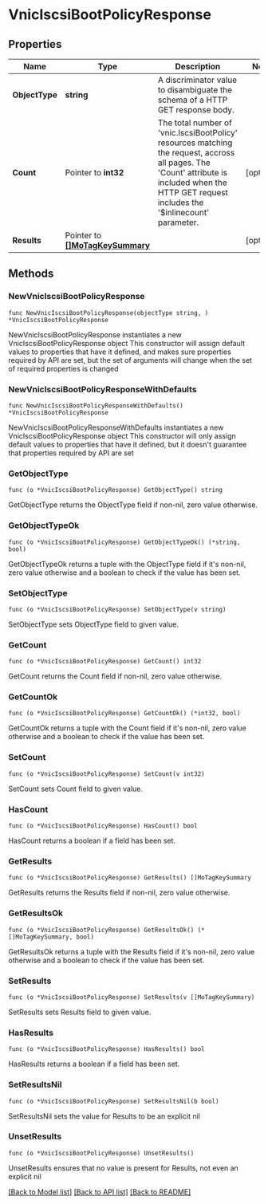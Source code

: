 # VnicIscsiBootPolicyResponse

## Properties

Name | Type | Description | Notes
------------ | ------------- | ------------- | -------------
**ObjectType** | **string** | A discriminator value to disambiguate the schema of a HTTP GET response body. | 
**Count** | Pointer to **int32** | The total number of &#39;vnic.IscsiBootPolicy&#39; resources matching the request, accross all pages. The &#39;Count&#39; attribute is included when the HTTP GET request includes the &#39;$inlinecount&#39; parameter. | [optional] 
**Results** | Pointer to [**[]MoTagKeySummary**](MoTagKeySummary.md) |  | [optional] 

## Methods

### NewVnicIscsiBootPolicyResponse

`func NewVnicIscsiBootPolicyResponse(objectType string, ) *VnicIscsiBootPolicyResponse`

NewVnicIscsiBootPolicyResponse instantiates a new VnicIscsiBootPolicyResponse object
This constructor will assign default values to properties that have it defined,
and makes sure properties required by API are set, but the set of arguments
will change when the set of required properties is changed

### NewVnicIscsiBootPolicyResponseWithDefaults

`func NewVnicIscsiBootPolicyResponseWithDefaults() *VnicIscsiBootPolicyResponse`

NewVnicIscsiBootPolicyResponseWithDefaults instantiates a new VnicIscsiBootPolicyResponse object
This constructor will only assign default values to properties that have it defined,
but it doesn't guarantee that properties required by API are set

### GetObjectType

`func (o *VnicIscsiBootPolicyResponse) GetObjectType() string`

GetObjectType returns the ObjectType field if non-nil, zero value otherwise.

### GetObjectTypeOk

`func (o *VnicIscsiBootPolicyResponse) GetObjectTypeOk() (*string, bool)`

GetObjectTypeOk returns a tuple with the ObjectType field if it's non-nil, zero value otherwise
and a boolean to check if the value has been set.

### SetObjectType

`func (o *VnicIscsiBootPolicyResponse) SetObjectType(v string)`

SetObjectType sets ObjectType field to given value.


### GetCount

`func (o *VnicIscsiBootPolicyResponse) GetCount() int32`

GetCount returns the Count field if non-nil, zero value otherwise.

### GetCountOk

`func (o *VnicIscsiBootPolicyResponse) GetCountOk() (*int32, bool)`

GetCountOk returns a tuple with the Count field if it's non-nil, zero value otherwise
and a boolean to check if the value has been set.

### SetCount

`func (o *VnicIscsiBootPolicyResponse) SetCount(v int32)`

SetCount sets Count field to given value.

### HasCount

`func (o *VnicIscsiBootPolicyResponse) HasCount() bool`

HasCount returns a boolean if a field has been set.

### GetResults

`func (o *VnicIscsiBootPolicyResponse) GetResults() []MoTagKeySummary`

GetResults returns the Results field if non-nil, zero value otherwise.

### GetResultsOk

`func (o *VnicIscsiBootPolicyResponse) GetResultsOk() (*[]MoTagKeySummary, bool)`

GetResultsOk returns a tuple with the Results field if it's non-nil, zero value otherwise
and a boolean to check if the value has been set.

### SetResults

`func (o *VnicIscsiBootPolicyResponse) SetResults(v []MoTagKeySummary)`

SetResults sets Results field to given value.

### HasResults

`func (o *VnicIscsiBootPolicyResponse) HasResults() bool`

HasResults returns a boolean if a field has been set.

### SetResultsNil

`func (o *VnicIscsiBootPolicyResponse) SetResultsNil(b bool)`

 SetResultsNil sets the value for Results to be an explicit nil

### UnsetResults
`func (o *VnicIscsiBootPolicyResponse) UnsetResults()`

UnsetResults ensures that no value is present for Results, not even an explicit nil

[[Back to Model list]](../README.md#documentation-for-models) [[Back to API list]](../README.md#documentation-for-api-endpoints) [[Back to README]](../README.md)


